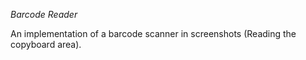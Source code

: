 *Barcode Reader*

An implementation of a barcode scanner in screenshots (Reading the copyboard area).
